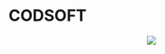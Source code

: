 # CODSOFT


<p align="center">
  <img src="https://profile-counter.glitch.me/ComradeMohan-CODSOFT/count.svg" />
</p>
